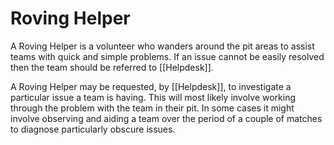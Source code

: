 # Roving Helper

A Roving Helper is a volunteer who wanders around the pit areas to assist teams with quick and simple problems. If an issue cannot be easily resolved then the team should be referred to [[Helpdesk]].

A Roving Helper may be requested, by [[Helpdesk]], to investigate a particular issue a team is having. This will most likely involve working through the problem with the team in their pit. In some cases it might involve observing and aiding a team over the period of a couple of matches to diagnose particularly obscure issues.